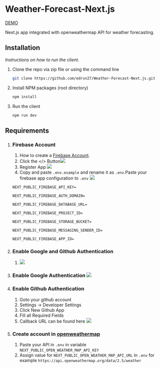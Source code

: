 # Weather-Forecast-Next.js
[DEMO](https://weather-forecast-next-3xupd5v9t-edrsn27.vercel.app/)

Next.js app  integrated with openweathermap API for weather forecasting.
## Installation

_Instructions on how to run the client._

1. Clone the repo via zip file or using the command line
   ```sh
   git clone https://github.com/edrsn27/Weather-Forecast-Next.js.git
   ```
2. Install NPM packages (root directory)
   ```sh
   npm install
   ```
3. Run the client
   ```sh
   npm run dev
   ```
## Requirements


1. ### Firebase Account
    1. How to create a [Firebase Account](https://www.youtube.com/watch?v=-3GkNz1lfCE).
    2. Click the </> Button![](https://firebasestorage.googleapis.com/v0/b/test-19849.appspot.com/o/getting-started.PNG?alt=media&token=11472fc1-69fd-4619-89d3-783cce7d17f3)
    3. Register App ![](https://firebasestorage.googleapis.com/v0/b/test-19849.appspot.com/o/register-app.PNG?alt=media&token=f045012a-54dd-4d5b-a106-731c3f19def8)
    4. Copy and paste `.env.example` and rename it as `.env`.Paste your firebase app configuration to `.env` ![](https://firebasestorage.googleapis.com/v0/b/test-19849.appspot.com/o/copy-app-configuration-variables.png?alt=media&token=0072b5d2-d923-48b4-b3f0-7746a903f63e) 

    `NEXT_PUBLIC_FIREBASE_API_KEY=`

    `NEXT_PUBLIC_FIREBASE_AUTH_DOMAIN=`

    `NEXT_PUBLIC_FIREBASE_DATABASE_URL=`

    `NEXT_PUBLIC_FIREBASE_PROJECT_ID=`

    `NEXT_PUBLIC_FIREBASE_STORAGE_BUCKET=`

    `NEXT_PUBLIC_FIREBASE_MESSAGING_SENDER_ID=`

    `NEXT_PUBLIC_FIREBASE_APP_ID= `
2. ### Enable Google and Github Authentication
    1.  ![](https://firebasestorage.googleapis.com/v0/b/test-19849.appspot.com/o/enable-google-and-github-authentication.PNG?alt=media&token=a80fcd86-ca9a-4e8a-9c14-293378667c83)
3. ### Enable Google Authentication ![](https://firebasestorage.googleapis.com/v0/b/test-19849.appspot.com/o/google-auth.PNG?alt=media&token=c024ca34-3f69-4083-91f8-9e21fc3d5f49)
4. ### Enable Github Authentication
    1. Goto your github account
    2. Settings -> Developer Settings
    3. Click New Github App 
    4. Fill all Required Fields
    5. Callback URL can be found here ![](https://console.firebase.google.com/u/0/project/test-19849/storage/test-19849.appspot.com/files)
4. ### Create account in [openweathermap](https://home.openweathermap.org/users/sign_up)
    1. Paste your API in `.env` in variable `NEXT_PUBLIC_OPEN_WEATHER_MAP_API_KEY` 
    2. Assign value for `NEXT_PUBLIC_OPEN_WEATHER_MAP_API_URL` in `.env` for example `https://api.openweathermap.org/data/2.5/weather`


